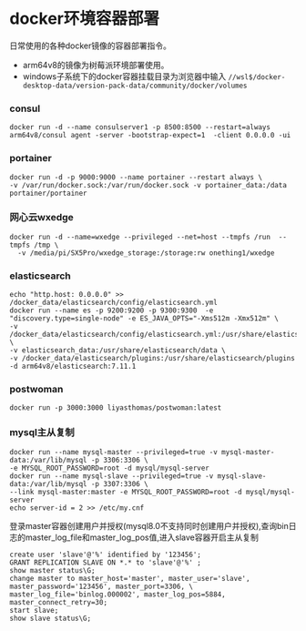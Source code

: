 # docker环境容器部署
日常使用的各种docker镜像的容器部署指令。
- arm64v8的镜像为树莓派环境部署使用。
- windows子系统下的docker容器挂载目录为浏览器中输入
`//wsl$/docker-desktop-data/version-pack-data/community/docker/volumes`

### consul
`docker run -d --name consulserver1 -p 8500:8500 --restart=always  arm64v8/consul agent -server -bootstrap-expect=1  -client 0.0.0.0 -ui`
### portainer 
```
docker run -d -p 9000:9000 --name portainer --restart always \
-v /var/run/docker.sock:/var/run/docker.sock -v portainer_data:/data portainer/portainer
```
### 网心云wxedge
```
docker run -d --name=wxedge --privileged --net=host --tmpfs /run  --tmpfs /tmp \
  -v /media/pi/SX5Pro/wxedge_storage:/storage:rw onething1/wxedge
```
### elasticsearch
```
echo "http.host: 0.0.0.0" >> /docker_data/elasticsearch/config/elasticsearch.yml
docker run --name es -p 9200:9200 -p 9300:9300  -e "discovery.type=single-node" -e ES_JAVA_OPTS="-Xms512m -Xmx512m" \
-v /docker_data/elasticsearch/config/elasticsearch.yml:/usr/share/elasticsearch/config/elasticsearch.yml \
-v elasticsearch_data:/usr/share/elasticsearch/data \
-v /docker_data/elasticsearch/plugins:/usr/share/elasticsearch/plugins -d arm64v8/elasticsearch:7.11.1 
```
### postwoman
`docker run -p 3000:3000 liyasthomas/postwoman:latest`
### mysql主从复制
```
docker run --name mysql-master --privileged=true -v mysql-master-data:/var/lib/mysql -p 3306:3306 \
-e MYSQL_ROOT_PASSWORD=root -d mysql/mysql-server
docker run --name mysql-slave --privileged=true -v mysql-slave-data:/var/lib/mysql -p 3307:3306 \
--link mysql-master:master -e MYSQL_ROOT_PASSWORD=root -d mysql/mysql-server
echo server-id = 2 >> /etc/my.cnf
```
登录master容器创建用户并授权(mysql8.0不支持同时创建用户并授权),查询bin日志的master_log_file和master_log_pos值,进入slave容器开启主从复制
```
create user 'slave'@'%' identified by '123456';
GRANT REPLICATION SLAVE ON *.* to 'slave'@'%' ;
show master status\G;
change master to master_host='master', master_user='slave', master_password='123456', master_port=3306, \
master_log_file='binlog.000002', master_log_pos=5884, master_connect_retry=30;
start slave;
show slave status\G;
```
